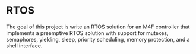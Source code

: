 # RTOS
The goal of this project is write an RTOS solution for an M4F controller that implements a preemptive  RTOS solution with support for mutexes, semaphores, yielding, sleep, priority scheduling, memory  protection, and a shell interface.
